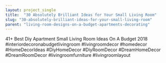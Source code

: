 ```yaml
---
layout: project_single
title:  "30 Absolutely Brilliant Ideas for Your Small Living Room"
slug: "30-absolutely-brilliant-ideas-for-your-small-living-room"
parent: "living-room-designs-on-a-budget-apartments-decorating"
---
```

41+ Best Diy Apartment Small Living Room Ideas On A Budget 2018  #interiordecoronabudgetlivingroom #livingroomdecor #homedecor #HomeDecorIdeas  #DiyHomeDecor #DiyRoomDecor #DreamHomeDecor #DreamRoomDecor  #livingroomfurniture #livingroomlayout